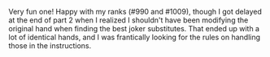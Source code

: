 Very fun one! Happy with my ranks (#990 and #1009), though I got delayed at the end of part 2 when I realized I shouldn't have been modifying the original hand when finding the best joker substitutes. That ended up with a lot of identical hands, and I was frantically looking for the rules on handling those in the instructions.

